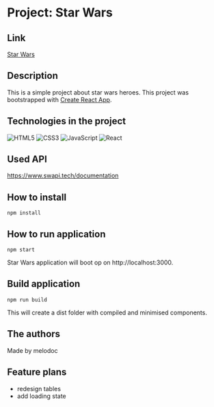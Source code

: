 # Project: Star Wars

## Link

[Star Wars](https://melodoc.github.io/starwars/)

## Description

This is a simple project about star wars heroes. This project was bootstrapped with [Create React App](https://github.com/facebook/create-react-app).

## Technologies in the project

![HTML5](https://img.shields.io/badge/html5-%23E34F26.svg?style=for-the-badge&logo=html5&logoColor=white) ![CSS3](https://img.shields.io/badge/css3-%231572B6.svg?style=for-the-badge&logo=css3&logoColor=white) ![JavaScript](https://img.shields.io/badge/JavaScript-ffd24a?style=for-the-badge&logo=javascript&logoColor=white) ![React](https://img.shields.io/badge/-ReactJs-61DAFB?logo=react&logoColor=white&style=for-the-badge)

## Used API

https://www.swapi.tech/documentation

## How to install

``` shell
npm install
```

## How to run application

``` shell
npm start
```

Star Wars application will boot op on http://localhost:3000.

## Build application

``` shell
npm run build
```

This will create a dist folder with compiled and minimised components.

## The authors

Made by melodoc

## Feature plans

- redesign tables
- add loading state

